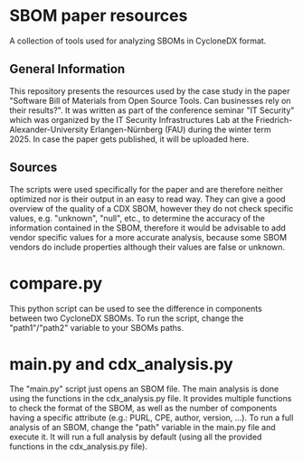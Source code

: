 # SBOM paper resources

A collection of tools used for analyzing SBOMs in CycloneDX format.

## General Information

This repository presents the resources used by the case study in the paper "Software Bill of Materials from Open Source Tools. Can businesses rely on their results?". It was
written as part of the conference seminar "IT Security" which was organized by the IT Security Infrastructures Lab at the Friedrich-Alexander-University Erlangen-Nürnberg (FAU)
during the winter term 2025. In case the paper gets published, it will be uploaded here.

## Sources

The scripts were used specifically for the paper and are therefore neither optimized nor is their output in an easy to read way.
They can give a good overview of the quality of a CDX SBOM, however they do not check specific values, e.g. "unknown", "null", etc., to determine the accuracy of the information contained in the SBOM,
therefore it would be advisable to add vendor specific <unknown> values for a more accurate analysis, because some SBOM vendors do include properties although their values are false or unknown.

# compare.py

This python script can be used to see the difference in components between two CycloneDX SBOMs.
To run the script, change the "path1"/"path2" variable to your SBOMs paths.

# main.py and cdx_analysis.py

The "main.py" script just opens an SBOM file. The main analysis is done using the functions in the cdx_analysis.py file.
It provides multiple functions to check the format of the SBOM, as well as the number of components having a specific attribute (e.g.: PURL, CPE, author, version, ...).
To run a full analysis of an SBOM, change the "path" variable in the main.py file and execute it. It will run a full analysis by default (using all the provided functions in the cdx_analysis.py file).
